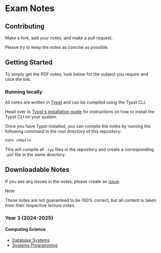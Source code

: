 # Exam Notes

## Contributing

Make a fork, add your notes, and make a pull request.

Please try to keep the notes as concise as possible.

## Getting Started

To simply get the PDF notes, look below for the subject you require and click the link.

### Running locally

All notes are written in [Typst](https://github.com/typst/typst) and can be compiled using the Typst CLI.

Head over to [Typst's installation guide](https://github.com/typst/typst/?tab=readme-ov-file#installation) for instructions on how to install the Typst CLI on your system.

Once you have Typst installed, you can compile the notes by running the following command in the root directory of this repository:

```bash
make compile
```

This will compile all `.typ` files in the repository and create a corresponding `.pdf` file in the same directory.

## Downloadable Notes

If you see any issues in the notes, please create an [issue](https://github.com/MatthewMckee4/exam_notes/issues).

> [!NOTE]
> These notes are not guaranteed to be 100% correct, but all content is taken from their respective lecture notes.

### Year 3 (2024-2025)

#### Computing Science

- [Database Systems](https://github.com/MatthewMckee4/exam_notes/releases/latest/download/database_systems_notes.pdf)
- [Systems Programming](https://github.com/MatthewMckee4/exam_notes/releases/latest/download/systems_programming_notes.pdf)